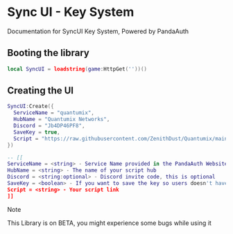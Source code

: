 # Sync UI - Key System
Documentation for SyncUI Key System, Powered by PandaAuth

## Booting the library
```lua
local SyncUI = loadstring(game:HttpGet(''))()
```

## Creating the UI
```lua
SyncUI:Create({
  ServiceName = "quantumix",
  HubName = "Quantumix Networks",
  Discord = "Jb4DP46PF8",
  SaveKey = true,
  Script = "https://raw.githubusercontent.com/ZenithDust/Quantumix/main/Quantumix.lua"
})

-- [[
ServiceName = <string> - Service Name provided in the PandaAuth Website
HubName = <string> - The name of your script hub
Discord = <string:optional> - Discord invite code, this is optional
SaveKey = <boolean> - If you want to save the key so users doesn't have to enter it again
Script = <string> - Your script link
]]
```

> [!NOTE]
> This Library is on BETA, you might experience some bugs while using it

